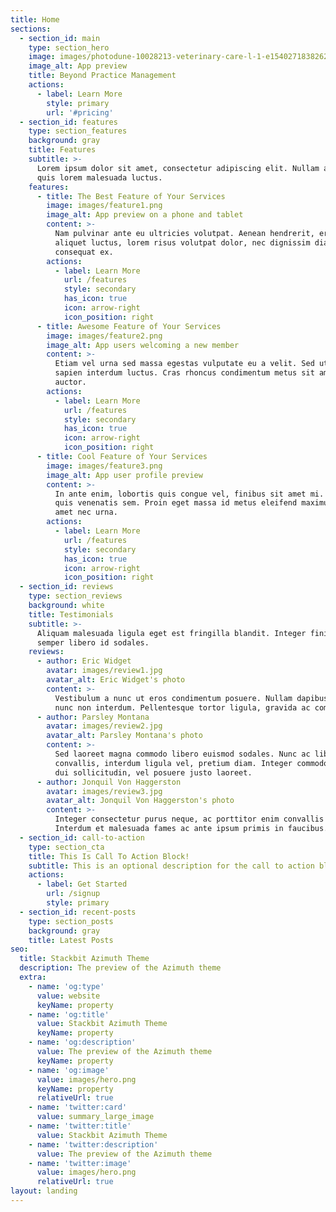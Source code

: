 ```yaml
---
title: Home
sections:
  - section_id: main
    type: section_hero
    image: images/photodune-10028213-veterinary-care-l-1-e1540271838262.jpg
    image_alt: App preview
    title: Beyond Practice Management
    actions:
      - label: Learn More
        style: primary
        url: '#pricing'
  - section_id: features
    type: section_features
    background: gray
    title: Features
    subtitle: >-
      Lorem ipsum dolor sit amet, consectetur adipiscing elit. Nullam a metus
      quis lorem malesuada luctus.
    features:
      - title: The Best Feature of Your Services
        image: images/feature1.png
        image_alt: App preview on a phone and tablet
        content: >-
          Nam pulvinar ante eu ultricies volutpat. Aenean hendrerit, eros sed
          aliquet luctus, lorem risus volutpat dolor, nec dignissim diam neque
          consequat ex.
        actions:
          - label: Learn More
            url: /features
            style: secondary
            has_icon: true
            icon: arrow-right
            icon_position: right
      - title: Awesome Feature of Your Services
        image: images/feature2.png
        image_alt: App users welcoming a new member
        content: >-
          Etiam vel urna sed massa egestas vulputate eu a velit. Sed ut nisl nec
          sapien interdum luctus. Cras rhoncus condimentum metus sit amet
          auctor.
        actions:
          - label: Learn More
            url: /features
            style: secondary
            has_icon: true
            icon: arrow-right
            icon_position: right
      - title: Cool Feature of Your Services
        image: images/feature3.png
        image_alt: App user profile preview
        content: >-
          In ante enim, lobortis quis congue vel, finibus sit amet mi. Aenean
          quis venenatis sem. Proin eget massa id metus eleifend maximus sit
          amet nec urna.
        actions:
          - label: Learn More
            url: /features
            style: secondary
            has_icon: true
            icon: arrow-right
            icon_position: right
  - section_id: reviews
    type: section_reviews
    background: white
    title: Testimonials
    subtitle: >-
      Aliquam malesuada ligula eget est fringilla blandit. Integer finibus
      semper libero id sodales.
    reviews:
      - author: Eric Widget
        avatar: images/review1.jpg
        avatar_alt: Eric Widget's photo
        content: >-
          Vestibulum a nunc ut eros condimentum posuere. Nullam dapibus quis
          nunc non interdum. Pellentesque tortor ligula, gravida ac commodo eu.
      - author: Parsley Montana
        avatar: images/review2.jpg
        avatar_alt: Parsley Montana's photo
        content: >-
          Sed laoreet magna commodo libero euismod sodales. Nunc ac libero
          convallis, interdum ligula vel, pretium diam. Integer commodo sem at
          dui sollicitudin, vel posuere justo laoreet.
      - author: Jonquil Von Haggerston
        avatar: images/review3.jpg
        avatar_alt: Jonquil Von Haggerston's photo
        content: >-
          Integer consectetur purus neque, ac porttitor enim convallis vitae.
          Interdum et malesuada fames ac ante ipsum primis in faucibus.
  - section_id: call-to-action
    type: section_cta
    title: This Is Call To Action Block!
    subtitle: This is an optional description for the call to action block.
    actions:
      - label: Get Started
        url: /signup
        style: primary
  - section_id: recent-posts
    type: section_posts
    background: gray
    title: Latest Posts
seo:
  title: Stackbit Azimuth Theme
  description: The preview of the Azimuth theme
  extra:
    - name: 'og:type'
      value: website
      keyName: property
    - name: 'og:title'
      value: Stackbit Azimuth Theme
      keyName: property
    - name: 'og:description'
      value: The preview of the Azimuth theme
      keyName: property
    - name: 'og:image'
      value: images/hero.png
      keyName: property
      relativeUrl: true
    - name: 'twitter:card'
      value: summary_large_image
    - name: 'twitter:title'
      value: Stackbit Azimuth Theme
    - name: 'twitter:description'
      value: The preview of the Azimuth theme
    - name: 'twitter:image'
      value: images/hero.png
      relativeUrl: true
layout: landing
---
```

